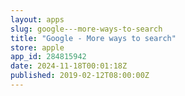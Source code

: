 ```yaml
---
layout: apps
slug: google---more-ways-to-search
title: "Google - More ways to search"
store: apple
app_id: 284815942
date: 2024-11-18T00:01:18Z
published: 2019-02-12T08:00:00Z
---
```

